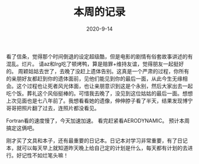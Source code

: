 ﻿---
layout: post
title: 本周的记录
date: 2020-9-14
categories: blog
tags: [日记]
description: 
---

看了信条，觉得那个时间倒退的设定超级酷，但是电影的剧情有俗套故事讲述的有混乱。烂片。
请az和lrg吃了顿烤鸭，算是赔罪+维持友谊，觉得朋友一起挺好的。
周颖姑姑去世了，去晚了没赶上遗体告别。这真是一个严肃的过程，你所有的亲朋好友都赶到你的遗体面前，见他们能见到你的最后一面，从此今生无缘相会。这个过程也让死者风光体面，也让亲朋意识到这是个永别，然后大家出去一起吃个饭。葬礼这个风俗挺棒的。可惜我去晚了，没见到这位姑姑的最后一面。想想上次见面也是七八年前了。我想看看她的遗像，伸伸脖子看了半天，结果发现博宁哥哥把照片翻了过去，连照片都没看见。


Fortran看的速度慢了，今天加速加速。
看完赶紧看AERODYNAMIC。 预计本周搞定这俩吧。

刚才买了文具和本子，还有最重要的日记本。日记本对学习非常重要，有了日记本，就可以每天早上就知道昨天晚上给自己定的计划是什么，每天都有计划的去进行。好记性不如烂笔头嘛！


